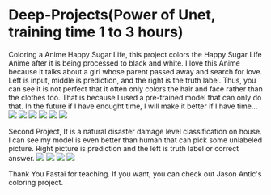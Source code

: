 # Deep-Projects(Power of Unet, training time 1 to 3 hours)


Coloring a Anime Happy Sugar Life, this project colors the Happy Sugar Life Anime after it is being processed to black and white. I love this Anime because it talks about a girl whose parent passed away and search for love.
Left is input, middle is prediction, and the right is the truth label.
Thus, you can see it is not perfect that it often only colors the hair and face rather than the clothes too. That is because I used a pre-trained model that can only do that. In the future if I have enought time, I will make it better if I have time...
<img src="https://forums.fast.ai/uploads/default/original/3X/9/7/972810f2af4994ca44d82f7f9f059b9e03cafd93.jpeg">
<img src="https://forums.fast.ai/uploads/default/original/3X/e/d/edc4443473b7c7e034645fa2546590301f9bc822.jpeg">
<img src="https://forums.fast.ai/uploads/default/original/3X/d/d/dd155f2451d4a093194754323065924d63c773ed.jpeg">
<img src="https://forums.fast.ai/uploads/default/original/3X/e/1/e1fcb5188a230989cc40413fd9574de23ae2048b.jpeg">
<img src="https://forums.fast.ai/uploads/default/original/3X/d/7/d7acc25a41d5b08f571ddf2fa6034c9ab6d56477.jpeg">
<img src="https://forums.fast.ai/uploads/default/original/3X/c/4/c4196b65edbe41a277e992eae9f0c5e60bcb897a.jpeg">


Second Project, It is a natural disaster damage level classification on house. I can see my model is even better than human that can pick some unlabeled picture.
Right picture is prediction and the left is truth label or correct answer.
<img src="https://forums.fast.ai/uploads/default/original/3X/4/2/4205801776f93beba33ba9715a9ba30cd7be523b.jpeg">
<img src="https://forums.fast.ai/uploads/default/original/3X/4/2/4205801776f93beba33ba9715a9ba30cd7be523b.jpeg">
<img src="https://forums.fast.ai/uploads/default/original/3X/b/3/b37a48e2fe7f5a406bc0e0a9568d14f322368f8e.jpeg">
<img src="https://forums.fast.ai/uploads/default/original/3X/a/e/aed819973a7f9a85ef521c5c1914638b1d90ea3d.jpeg">

Thank You Fastai for teaching. If you want, you can check out Jason Antic's coloring project. 



